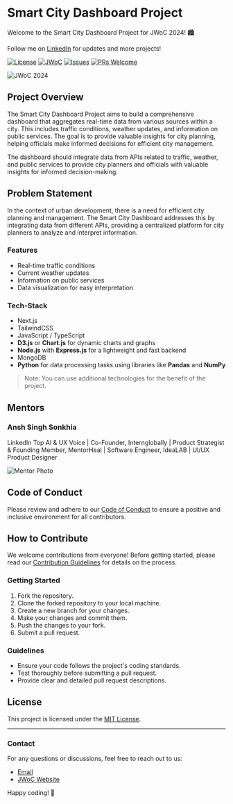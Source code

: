 # Smart City Dashboard Project

Welcome to the Smart City Dashboard Project for JWoC 2024! 🏙️

Follow me on [LinkedIn](https://www.linkedin.com/in/anshsinghsonkhia/) for updates and more projects!

[![License](https://img.shields.io/badge/license-MIT-blue.svg)](https://opensource.org/licenses/MIT)
[![JWoC](https://img.shields.io/badge/participant-JWoC2024-yellow.svg)](https://jwoc.jgec.ac.in/)
[![Issues](https://img.shields.io/github/issues/AnshSinghSonkhia/Smart-City-Dashboard)](https://github.com/AnshSinghSonkhia/Smart-City-Dashboard/issues)
[![PRs Welcome](https://img.shields.io/badge/PRs-welcome-brightgreen.svg)](https://github.com/AnshSinghSonkhia/Smart-City-Dashboard/pulls)

![JWoC 2024](https://www.jwoc.tech/_next/static/media/jwoc-2024.652c49b8.svg)

## Project Overview

The Smart City Dashboard Project aims to build a comprehensive dashboard that aggregates real-time data from various sources within a city. This includes traffic conditions, weather updates, and information on public services. The goal is to provide valuable insights for city planning, helping officials make informed decisions for efficient city management.

The dashboard should integrate data from APIs related to traffic, weather, and public services to provide city planners and officials with valuable insights for informed decision-making.


## Problem Statement

In the context of urban development, there is a need for efficient city planning and management. The Smart City Dashboard addresses this by integrating data from different APIs, providing a centralized platform for city planners to analyze and interpret information.

### Features

- Real-time traffic conditions
- Current weather updates
- Information on public services
- Data visualization for easy interpretation

### Tech-Stack

- Next.js
- TailwindCSS
- JavaScript / TypeScript
- **D3.js** or **Chart.js** for dynamic charts and graphs
- **Node.js** with **Express.js** for a lightweight and fast backend
- MongoDB
- **Python** for data processing tasks using libraries like **Pandas** and **NumPy**

> Note: You can use additional technologies for the benefit of the project.

## Mentors

### Ansh Singh Sonkhia

LinkedIn Top AI & UX Voice | Co-Founder, Internglobally | Product Strategist & Founding Member, MentorHeal | Software Engineer, IdeaLAB | UI/UX Product Designer

![Mentor Photo](https://avatars.githubusercontent.com/u/110414565?s=96&v=4)

## Code of Conduct

Please review and adhere to our [Code of Conduct](CODE_OF_CONDUCT.md) to ensure a positive and inclusive environment for all contributors.

## How to Contribute

We welcome contributions from everyone! Before getting started, please read our [Contribution Guidelines](CONTRIBUTING.md) for details on the process.

### Getting Started

1. Fork the repository.
2. Clone the forked repository to your local machine.
3. Create a new branch for your changes.
4. Make your changes and commit them.
5. Push the changes to your fork.
6. Submit a pull request.

### Guidelines

- Ensure your code follows the project's coding standards.
- Test thoroughly before submitting a pull request.
- Provide clear and detailed pull request descriptions.

## License

This project is licensed under the [MIT License](LICENSE).

---

### Contact

For any questions or discussions, feel free to reach out to us:

- [Email](mailto:contact.jwoc@gmail.com)
- [JWoC Website](https://jwoc.jgec.ac.in/)

Happy coding! 🚀
